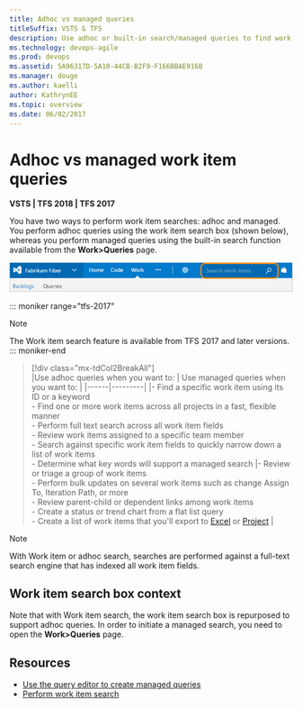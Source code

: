 ```yaml
---
title: Adhoc vs managed queries
titleSuffix: VSTS & TFS
description: Use adhoc or built-in search/managed queries to find work items in Visual Studio Team Services & Team Foundation Server 
ms.technology: devops-agile
ms.prod: devops
ms.assetid: 5A96317D-5A10-44CB-B2F9-F166BBAE916B
ms.manager: douge
ms.author: kaelli
author: KathrynEE
ms.topic: overview
ms.date: 06/02/2017  
---
```


# Adhoc vs managed work item queries

**VSTS | TFS 2018 | TFS 2017**



You have two ways to perform work item searches: adhoc and managed. You perform adhoc queries using the work item search box (shown below), whereas you perform managed queries using the built-in search function available from the **Work>Queries** page.  

![Search Work Items Text Box](_img/using-queries-search-box-ts.png)


::: moniker range="tfs-2017"
> [!NOTE]    
> The Work item search feature is available from TFS 2017 and later versions.     
::: moniker-end

>[!div class="mx-tdCol2BreakAll"]    
> |Use adhoc queries when you want to: | Use managed queries when you want to: |
> |------|---------|
> |- Find a specific work item using its ID or a keyword <br/>- Find one or more work items across all projects in a fast, flexible manner<br/>- Perform full text search across all work item fields<br/>- Review work items assigned to a specific team member<br/>- Search against specific work item fields to quickly narrow down a list of work items<br/>- Determine what key words will support a managed search |- Review or triage a group of work items<br/>- Perform bulk updates on several work items such as change Assign To, Iteration Path, or more<br/>- Review parent-child or dependent links among work items<br/>- Create a status or trend chart from a flat list query<br/>- Create a list of work items that you'll export to [Excel](../backlogs/office/bulk-add-modify-work-items-excel.md) or [Project](../backlogs/office/create-your-backlog-tasks-using-project.md) |

> [!NOTE]    
> With Work item or adhoc search, searches are performed against a full-text search engine that has indexed all work item fields.  


## Work item search box context 
Note that with  Work item search, the work item search box is repurposed to support adhoc queries. In order to initiate a managed search, you need to open the **Work>Queries** page. 


## Resources 

- [Use the query editor to create managed queries](using-queries.md)
- [Perform work item search](../../project/search/work-item-search.md)
 